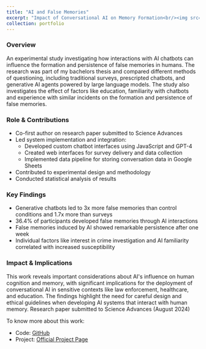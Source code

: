 ```yaml
---
title: "AI and False Memories"
excerpt: "Impact of Conversational AI on Memory Formation<br/><img src='/images/falesmem.png'>"
collection: portfolio
---
```


### Overview

An experimental study investigating how interactions with AI chatbots can influence the formation and persistence of false memories in humans. The research was part of my bachelors thesis and compared different methods of questioning, including traditional surveys, prescripted chatbots, and generative AI agents powered by large language models. The study also investigates the effect of factors like education, familiarity with chatbots and experience with similar incidents on the formation and persistence of false memories.

### Role & Contributions

- Co-first author on research paper submitted to Science Advances
- Led system implementation and integration:
  - Developed custom chatbot interfaces using JavaScript and GPT-4
  - Created web interfaces for survey delivery and data collection
  - Implemented data pipeline for storing conversation data in Google Sheets
- Contributed to experimental design and methodology
- Conducted statistical analysis of results

### Key Findings

- Generative chatbots led to 3x more false memories than control conditions and 1.7x more than surveys
- 36.4% of participants developed false memories through AI interactions
- False memories induced by AI showed remarkable persistence after one week
- Individual factors like interest in crime investigation and AI familiarity correlated with increased susceptibility

### Impact & Implications

This work reveals important considerations about AI's influence on human cognition and memory, with significant implications for the deployment of conversational AI in sensitive contexts like law enforcement, healthcare, and education. The findings highlight the need for careful design and ethical guidelines when developing AI systems that interact with human memory.
Research paper submitted to Science Advances (August 2024)

To know more about this work:

- Code: [GitHub](https://github.com/mitmedialab/ai-false-memories)
- Project: [Official Project Page](https://www.media.mit.edu/projects/ai-false-memories/overview/)
